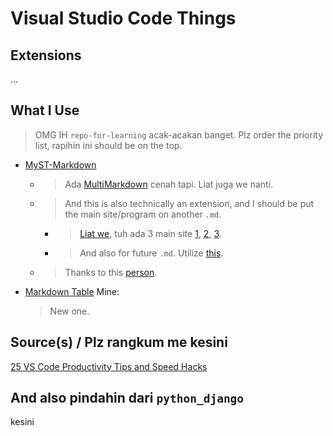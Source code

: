 # Visual Studio Code Things

## Extensions

...

## What I Use

> OMG IH `repo-for-learning` acak-acakan banget. Plz order the priority list, rapihin ini should be on the top.

- [MyST-Markdown](https://marketplace.visualstudio.com/items?itemName=ExecutableBookProject.myst-highlight)
  - > Ada [MultiMarkdown](https://www.google.com/search?q=superset+of+markdown+alternative) cenah tapi. Liat juga we nanti.
  - > And this is also technically an extension, and I should be put the main site/program on another `.md`.
    - > [Liat we](https://www.google.com/search?q=myst+markdown), tuh ada 3 main site [1](https://jupyterbook.org/content/myst.html), [2](https://mystmd.org/), [3](https://myst-parser.readthedocs.io/).
    - > And also for future `.md`. Utilize [this](https://www.sphinx-doc.org/).
  - > Thanks to this [person](https://stackoverflow.com/a/71429932).
- [Markdown Table](https://marketplace.visualstudio.com/items?itemName=TakumiI.markdowntable)
  Mine:
  > New one.

## Source(s) / Plz rangkum me kesini

[25 VS Code Productivity Tips and Speed Hacks](https://www.youtube.com/watch?v=ifTF3ags0XI)

## And also pindahin dari `python_django`

kesini
